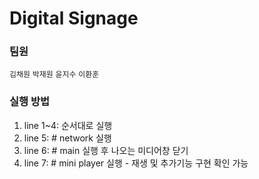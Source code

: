 # Digital Signage
### 팀원
`김채원` `박재원` `윤지수` `이환훈`
<br>

### 실행 방법
1) line 1~4: 순서대로 실행
2) line 5: # network 실행
3) line 6: # main 실행 후 나오는 미디어창 닫기
4) line 7: # mini player 실행 - 재생 및 추가기능 구현 확인 가능
